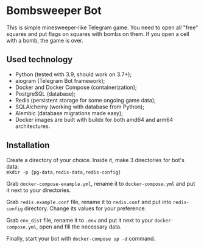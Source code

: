# Bombsweeper Bot

This is simple minesweeper-like Telegram game. 
You need to open all "free" squares and put flags on squares 
with bombs on them. If you open a cell with a bomb, the game is over.

## Used technology
* Python (tested with 3.9, should work on 3.7+);
* aiogram (Telegram Bot framework);
* Docker and Docker Compose (containerization);
* PostgreSQL (database);
* Redis (persistent storage for some ongoing game data);
* SQLAlchemy (working with database from Python);
* Alembic (database migrations made easy);
* Docker images are built with buildx for both amd64 and arm64 architectures.

## Installation

Create a directory of your choice. Inside it, make 3 directories for bot's data:  
`mkdir -p {pg-data,redis-data,redis-config}`

Grab `docker-compose-example.yml`, rename it to `docker-compose.yml` and put it next to your 
directories.

Grab `redis.example.conf` file, rename it to `redis.conf` and put into `redis-config` directory. 
Change its values for your preference.

Grab `env_dist` file, rename it to `.env` and put it next to your `docker-compose.yml`, open 
and fill the necessary data.

Finally, start your bot with `docker-compose up -d` command.
